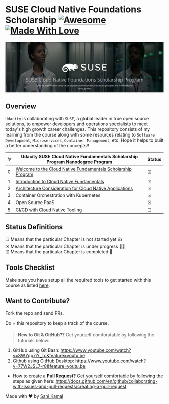 # SUSE Cloud Native Foundations Scholarship [![Awesome](https://cdn.rawgit.com/sindresorhus/awesome/d7305f38d29fed78fa85652e3a63e154dd8e8829/media/badge.svg)](https://github.com/sindresorhus/awesome)[![Made With Love](https://img.shields.io/badge/Made%20With-Love-orange.svg)](https://github.com/chetanraj/awesome-github-badges) 
![Suse-Banner](baner.png)
## Overview

`Udacity` is collaborating with `SUSE`, a global leader in true open source solutions, to empower developers and operations specialists to meet today's high growth career challenges. This repository consists of my learning from the course along with some resources relating to `Software Development`, `Microservices`, `Container Management`, etc. Hope it helps to built a better understanding of the concepts!!


✨| Udacity SUSE Cloud Native Fundamentals Scholarship Program Nanodegree Program | Status
--- | ---| ---
0 | [Welcome to the Cloud Native Fundamentals Scholarship Program](https://github.com/sanikamal/suse-cloud-native-foundations-scholarship-2021/blob/main/lesson-pdf/welcome.pdf) |  &#9745;
1 | [Introduction to Cloud Native Fundamentals](https://github.com/sanikamal/suse-cloud-native-foundations-scholarship-2021/blob/main/lesson-pdf/lesson-1.pdf) |  &#9745;
2 | [Architecture Consideration for Cloud Native Applications](https://github.com/sanikamal/suse-cloud-native-foundations-scholarship-2021/blob/main/lesson-pdf/lesson-2.pdf) |  &#9745;
3 | Container Orchestration with Kubernetes |  &#9745;
4 | Open Source PaaS |  &#9746;
5 | CI/CD with Cloud Native Tooling |  &#9744;

## Status Definitions
 &#9744; Means that the particular Chapter is not started yet 👍 <br>
 &#9746; Means that the particular Chapter is under progress 👨‍💻 <br>
 &#9745; Means that the particular Chapter is completed 🎉
 
## Tools Checklist
Make sure you have setup all the required tools to get started with this course as listed [here](https://github.com/sanikamal/suse-cloud-native-foundations-scholarship-2021/blob/main/tools.md).
 
 ## Want to Contribute?
 Fork the repo and send PRs.
 
 Do :star: this repository to keep a track of the course. 
 

> **New to Git & GitHub??** Get yourself comforatable by following the tutorials below:
  1. GitHub using Git Bash: https://www.youtube.com/watch?v=SWYqp7iY_Tc&feature=youtu.be
  2. Github using GitHub Desktop: https://www.youtube.com/watch?v=77W2JSL7-r8&feature=youtu.be
  
- How to create a **Pull Request?** Get yourself comfortable by following the steps as given here: https://docs.github.com/en/github/collaborating-with-issues-and-pull-requests/creating-a-pull-request


 Made with :heart: by [Sani Kamal](https://github.com/sanikamal)

 



 
